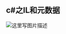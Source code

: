 ﻿## c#之IL和元数据 ##

![这里写图片描述](https://imgconvert.csdnimg.cn/aHR0cDovL2ltZy5ibG9nLmNzZG4ubmV0LzIwMTYwMzEwMTYyNjU5NTEw?x-oss-process=image/format,png)
